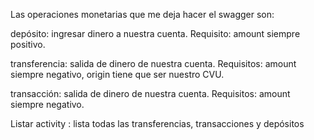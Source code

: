 Las operaciones monetarias que me deja hacer el swagger son:

depósito: ingresar dinero a nuestra cuenta. Requisito: amount siempre positivo.

transferencia: salida de dinero de nuestra cuenta. Requisitos:  amount siempre negativo, 
                                                                origin tiene que ser nuestro CVU.

transacción: salida de dinero de nuestra cuenta. Requisitos: amount siempre negativo.


Listar activity : lista todas las transferencias, transacciones y depósitos

